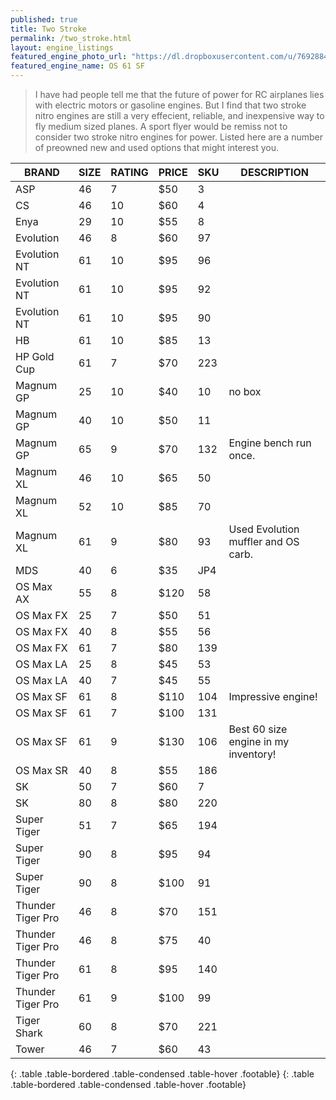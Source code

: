 ```yaml
---
published: true
title: Two Stroke
permalink: /two_stroke.html
layout: engine_listings
featured_engine_photo_url: "https://dl.dropboxusercontent.com/u/76928840/Website%20Photos/featured/2-stroke.jpg"
featured_engine_name: OS 61 SF
---
```




























> I have had people tell me that the future of power for RC airplanes lies with electric motors or gasoline engines. But I find that two stroke nitro engines are still a very effecient, reliable, and inexpensive way to fly medium sized planes. A sport flyer would be remiss not to consider two stroke nitro engines for power. Listed here are a number of preowned new and used options that might interest you.

BRAND             | SIZE  | RATING | PRICE | SKU   | DESCRIPTION
------------------|-------|--------|-------|-------|--------------------
ASP               | 46    | 7      | $50   | 3     |               
CS                | 46    | 10     | $60   | 4     |
Enya              | 29    | 10     | $55   | 8     |                                             
Evolution         | 46    | 8      | $60   | 97    |
Evolution NT      | 61    | 10     | $95   | 96    |
Evolution NT      | 61    | 10     | $95   | 92    | 
Evolution NT      | 61    | 10     | $95   | 90    |          
HB                | 61    | 10     | $85   | 13    |
HP Gold Cup       | 61    | 7      | $70   | 223   |
Magnum GP         | 25    | 10     | $40   | 10    | no box                                       
Magnum GP         | 40    | 10     | $50   | 11    |
Magnum GP         | 65    | 9      | $70   | 132   | Engine bench run once.                                  
Magnum XL         | 46    | 10     | $65   | 50    |
Magnum XL         | 52    | 10     | $85   | 70    |                                 
Magnum XL         | 61    | 9      | $80   | 93    | Used Evolution muffler and OS carb. 
MDS               | 40    | 6      | $35   | JP4   |                                           
OS Max AX         | 55    | 8      | $120  | 58    |                               
OS Max FX         | 25    | 7      | $50   | 51    |                                 
OS Max FX         | 40    | 8      | $55   | 56    |
OS Max FX         | 61    | 7      | $80   | 139   |
OS Max LA         | 25    | 8      | $45   | 53    |                                     
OS Max LA         | 40    | 7      | $45   | 55    |
OS Max SF         | 61    | 8      | $110  | 104   | Impressive engine!
OS Max SF         | 61    | 7      | $100  | 131   | 
OS Max SF         | 61    | 9      | $130  | 106   | Best 60 size engine in my inventory!
OS Max SR         | 40    | 8      | $55   | 186   |                                   
SK                | 50    | 7      | $60   | 7     |                                                
SK                | 80    | 8      | $80   | 220   |
Super Tiger       | 51    | 7      | $65   | 194   |                                       
Super Tiger       | 90    | 8      | $95   | 94    |
Super Tiger       | 90    | 8      | $100  | 91    |                               
Thunder Tiger Pro | 46    | 8      | $70   | 151   |
Thunder Tiger Pro | 46    | 8      | $75   | 40    |                            
Thunder Tiger Pro | 61    | 8      | $95   | 140   |
Thunder Tiger Pro | 61    | 9      | $100  | 99    |                       
Tiger Shark       | 60    | 8      | $70   | 221   |                                         
Tower             | 46    | 7      | $60   | 43    |                                         
{: .table .table-bordered .table-condensed .table-hover .footable}
{: .table .table-bordered .table-condensed .table-hover .footable}
